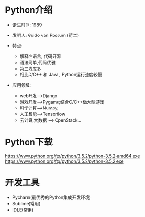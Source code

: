 # Python介绍

- 诞生时间: 1989
- 发明人: Guido van Rossum (荷兰)
- 特点:
  - 解释性语言, 代码开源
  - 语法简单,代码优雅
  - 第三方库多
  - 相比C/C++ 和 Java , Python运行速度较慢

- 应用领域:
  - web开发-->Django
  - 游戏开发-->Pygame;结合C/C++做大型游戏
  - 科学计算-->Numpy,
  - 人工智能-->Tensorflow
  - 云计算,大数据 --> OpenStack...


# Python下载
https://www.python.org/ftp/python/3.5.2/python-3.5.2-amd64.exe
https://www.python.org/ftp/python/3.5.2/python-3.5.2.exe


# 开发工具

- Pycharm(最优秀的Python集成开发环境)
- Sublime(常用)
- IDLE(常用)
